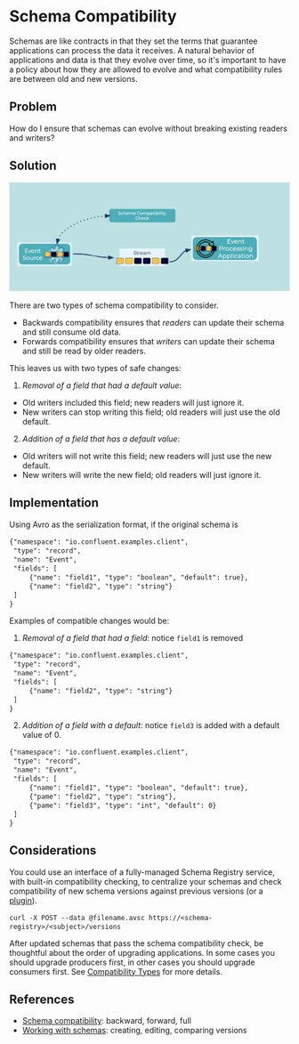 # Schema Compatibility
Schemas are like contracts in that they set the terms that guarantee applications can process the data it receives.
A natural behavior of applications and data is that they evolve over time, so it's important to have a policy about how they are allowed to evolve and what compatibility rules are between old and new versions.

## Problem
How do I ensure that schemas can evolve without breaking existing readers and writers?

## Solution
![schema-compatibility](../img/schema-compatibility.png)

There are two types of schema compatibility to consider.

* Backwards compatibility ensures that _readers_ can update their schema and still consume old data.
* Forwards compatibility ensures that _writers_ can update their schema and still be read by older readers.

This leaves us with two types of safe changes:

1. _Removal of a field that had a default value_: 
  * Old writers included this field; new readers will just ignore it.
  * New writers can stop writing this field; old readers will just use the old default.
2. _Addition of a field that has a default value_:
  * Old writers will not write this field; new readers will just use the new default.
  * New writers will write the new field; old readers will just ignore it.
## Implementation
Using Avro as the serialization format, if the original schema is

```
{"namespace": "io.confluent.examples.client",
 "type": "record",
 "name": "Event",
 "fields": [
     {"name": "field1", "type": "boolean", "default": true},
     {"name": "field2", "type": "string"}
 ]
}
```

Examples of compatible changes would be:

1. _Removal of a field that had a field_: notice `field1` is removed

```
{"namespace": "io.confluent.examples.client",
 "type": "record",
 "name": "Event",
 "fields": [
     {"name": "field2", "type": "string"}
 ]
}
```

2. _Addition of a field with a default_: notice `field3` is added with a default value of 0.

```
{"namespace": "io.confluent.examples.client",
 "type": "record",
 "name": "Event",
 "fields": [
     {"name": "field1", "type": "boolean", "default": true},
     {"pame": "field2", "type": "string"},
     {"pame": "field3", "type": "int", "default": 0}
 ]
}
```

## Considerations
You could use an interface of a fully-managed Schema Registry service, with built-in compatibility checking, to centralize your schemas and check compatibility of new schema versions against previous versions (or a [plugin](https://docs.confluent.io/platform/current/schema-registry/develop/maven-plugin.html#schema-registry-test-compatibility)).

```
curl -X POST --data @filename.avsc https://<schema-registry>/<subject>/versions
```

After updated schemas that pass the schema compatibility check, be thoughtful about the order of upgrading applications.
In some cases you should upgrade producers first, in other cases you should upgrade consumers first.
See [Compatibility Types](https://docs.confluent.io/platform/current/schema-registry/avro.html#compatibility-types) for more details.

## References
* [Schema compatibility](https://docs.confluent.io/platform/current/schema-registry/avro.html): backward, forward, full
* [Working with schemas](https://docs.confluent.io/cloud/current/client-apps/schemas-manage.html): creating, editing, comparing versions
